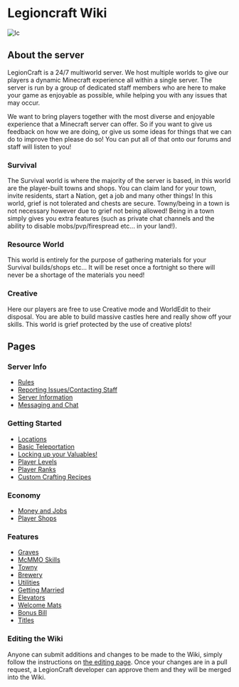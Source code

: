 # Legioncraft Wiki

![lc](http://image.prntscr.com/image/cd96054ec86a4cadae921c634a043e5d.png)

## About the server

LegionCraft is a 24/7 multiworld server. We host multiple worlds to give our players a dynamic Minecraft experience all within a single server. The server is run by a group of dedicated staff members who are here to make your game as enjoyable as possible, while helping you with any issues that may occur.

We want to bring players together with the most diverse and enjoyable experience that a Minecraft server can offer. So if you want to give us feedback on how we are doing, or give us some ideas for things that we can do to improve then please do so! You can put all of that onto our forums and staff will listen to you!

### Survival
The Survival world is where the majority of the server is based, in this world are the player-built towns and shops. You can claim land for your town, invite residents, start a Nation, get a job and many other things! In this world, grief is not tolerated and chests are secure.
Towny/being in a town is not necessary however due to grief not being allowed! Being in a town simply gives you extra features (such as private chat channels and the ability to disable mobs/pvp/firespread etc... in your land!).

### Resource World
This world is entirely for the purpose of gathering materials for your Survival builds/shops etc... It will be reset once a fortnight so there will never be a shortage of the materials you need!

### Creative 
Here our players are free to use Creative mode and WorldEdit to their disposal. You are able to build massive castles here and really show off your skills. This world is grief protected by the use of creative plots!

## Pages

### Server Info
- [Rules](rules.md)
- [Reporting Issues/Contacting Staff](staff.md)
- [Server Information](information.md)
- [Messaging and Chat](chat.md)

### Getting Started
- [Locations](locations.md)
- [Basic Teleportation](teleportation.md)
- [Locking up your Valuables!](lwc.md)
- [Player Levels](levels.md)
- [Player Ranks](ranks.md)
- [Custom Crafting Recipes](crafting.md)

### Economy
- [Money and Jobs](money.md)
- [Player Shops](shops.md)

### Features
- [Graves](graves.md)
- [McMMO Skills](mcmmo.md)
- [Towny](towny.md)
- [Brewery](brewery.md)
- [Utilities](utilities.md)
- [Getting Married](marriage.md)
- [Elevators](elevators.md)
- [Welcome Mats](welcomemats.md)
- [Bonus Bill](bonusbill.md)
- [Titles](titles.md)

### Editing the Wiki

Anyone can submit additions and changes to be made to the Wiki, simply follow the instructions on [the editing page](editing.md). Once your changes are in a pull request, a LegionCraft developer can approve them and they will be merged into the Wiki.

